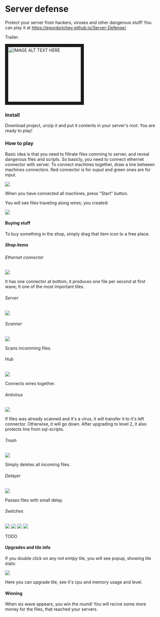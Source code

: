 # Server defense

Protect your server from hackers, viruses and other dangerous stuff!
You can play it at https://egordorichev.github.io/Server-Defense/

Trailer: 

<a href="http://www.youtube.com/watch?feature=player_embedded&v=-ZfFnON72J4
" target="_blank"><img src="http://img.youtube.com/vi/-ZfFnON72J4/0.jpg" 
alt="IMAGE ALT TEXT HERE" width="240" height="180" border="10" /></a>

### Install

Download project, unzip it and put it contents in your server's root. You are ready to play!

### How to play

Basic idea is that you need to filtrate files comming to server, and reveal dangerous files and scripts.
So basicly, you need to connect ethernet connector with server. 
To connect machines together, draw a line between machines connectors. 
Red connector is for ouput and green ones are for input.

![](https://raw.githubusercontent.com/egordorichev/Server-Defense/gh-pages/image2.gif)

When you have connected all machines, press "Start" button.

You will see files traveling along wires, you created:

![](https://raw.githubusercontent.com/egordorichev/Server-Defense/gh-pages/image1.gif)

#### Buying stuff

To buy something in the shop, simply drag that item icon to a free place.

##### Shop items

###### Ethernet connector

![](https://raw.githubusercontent.com/egordorichev/Server-Defense/gh-pages/assets/images/tile4.png)

It has one connector at bottom, it produces one file per second at first wave;
It one of the most important tiles.

###### Server

![](https://raw.githubusercontent.com/egordorichev/Server-Defense/gh-pages/assets/images/tile2.png)

###### Scanner

![](https://raw.githubusercontent.com/egordorichev/Server-Defense/gh-pages/assets/images/tile5.png)

Scans incomming files. 

###### Hub

![](https://raw.githubusercontent.com/egordorichev/Server-Defense/gh-pages/assets/images/tile6.png)

Connects wires together.

###### Antivirus

![](https://raw.githubusercontent.com/egordorichev/Server-Defense/gh-pages/assets/images/tile7.png)

If files was already scanned and it's a virus, it will transfer it to it's left connector. Otherwise, it will go down.
After upgrading to level 2, it also protects line from sql-scripts.

###### Trash

![](https://raw.githubusercontent.com/egordorichev/Server-Defense/gh-pages/assets/images/tile8.png)

Simply deletes all incoming files.

###### Delayer

![](https://raw.githubusercontent.com/egordorichev/Server-Defense/gh-pages/assets/images/tile13.png)

Passes files with small delay.

###### Switches

![](https://raw.githubusercontent.com/egordorichev/Server-Defense/gh-pages/assets/images/tile9.png)
![](https://raw.githubusercontent.com/egordorichev/Server-Defense/gh-pages/assets/images/tile10.png)
![](https://raw.githubusercontent.com/egordorichev/Server-Defense/gh-pages/assets/images/tile11.png)
![](https://raw.githubusercontent.com/egordorichev/Server-Defense/gh-pages/assets/images/tile12.png)

TODO

#### Upgrades and tile info

If you double click on any not emtpy tile, you will see popup, showing tile stats:

![](https://raw.githubusercontent.com/egordorichev/Server-Defense/gh-pages/image3.png)

Here you can upgrade tile, see it's cpu and memory usage and level.

#### Winning

When six wave appears, you win the round! You will recive some more money for the files, that reached your servers.
